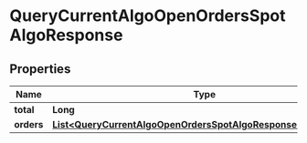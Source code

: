 

# QueryCurrentAlgoOpenOrdersSpotAlgoResponse


## Properties

| Name | Type | Description | Notes |
|------------ | ------------- | ------------- | -------------|
|**total** | **Long** |  |  [optional] |
|**orders** | [**List&lt;QueryCurrentAlgoOpenOrdersSpotAlgoResponseOrdersInner&gt;**](QueryCurrentAlgoOpenOrdersSpotAlgoResponseOrdersInner.md) |  |  [optional] |



